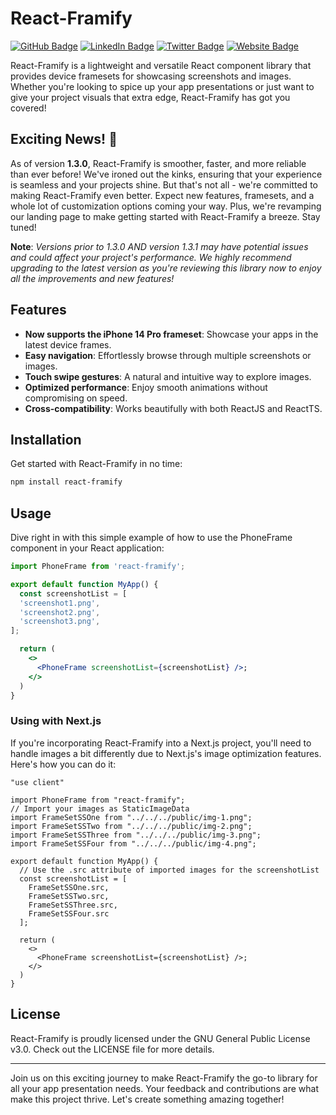 # React-Framify

[![GitHub Badge](https://img.shields.io/badge/GitHub-100000?style=for-the-badge&logo=github&logoColor=white)](https://github.com/CodeNKoffee)
[![LinkedIn Badge](https://img.shields.io/badge/LinkedIn-0077B5?style=for-the-badge&logo=linkedin&logoColor=white)](https://linkedin.com/in/h4temsoliman)
[![Twitter Badge](https://img.shields.io/badge/Twitter-1DA1F2?style=for-the-badge&logo=twitter&logoColor=white)](https://twitter.com/h4temsoliman)
[![Website Badge](https://img.shields.io/badge/website-000000?style=for-the-badge&logo=About.me&logoColor=white)](https://hatemsoliman.dev)

React-Framify is a lightweight and versatile React component library that provides device framesets for showcasing screenshots and images. Whether you're looking to spice up your app presentations or just want to give your project visuals that extra edge, React-Framify has got you covered!

## Exciting News! 🎉

As of version **1.3.0**, React-Framify is smoother, faster, and more reliable than ever before! We've ironed out the kinks, ensuring that your experience is seamless and your projects shine. But that's not all - we're committed to making React-Framify even better. Expect new features, framesets, and a whole lot of customization options coming your way. Plus, we're revamping our landing page to make getting started with React-Framify a breeze. Stay tuned!

**Note**: _Versions prior to 1.3.0 AND version 1.3.1 may have potential issues and could affect your project's performance. We highly recommend upgrading to the latest version as you're reviewing this library now to enjoy all the improvements and new features!_

## Features

- **Now supports the iPhone 14 Pro frameset**: Showcase your apps in the latest device frames.
- **Easy navigation**: Effortlessly browse through multiple screenshots or images.
- **Touch swipe gestures**: A natural and intuitive way to explore images.
- **Optimized performance**: Enjoy smooth animations without compromising on speed.
- **Cross-compatibility**: Works beautifully with both ReactJS and ReactTS.

## Installation

Get started with React-Framify in no time:

```bash
npm install react-framify
```

## Usage

Dive right in with this simple example of how to use the PhoneFrame component in your React application:

```jsx
import PhoneFrame from 'react-framify';

export default function MyApp() {
  const screenshotList = [
  'screenshot1.png',
  'screenshot2.png',
  'screenshot3.png',
];

  return (
    <>
      <PhoneFrame screenshotList={screenshotList} />;
    </>
  )
}
```

### Using with Next.js

If you're incorporating React-Framify into a Next.js project, you'll need to handle images a bit differently due to Next.js's image optimization features. Here's how you can do it:

```tsx
"use client"

import PhoneFrame from "react-framify";
// Import your images as StaticImageData
import FrameSetSSOne from "../../../public/img-1.png";
import FrameSetSSTwo from "../../../public/img-2.png";
import FrameSetSSThree from "../../../public/img-3.png";
import FrameSetSSFour from "../../../public/img-4.png";

export default function MyApp() {
  // Use the .src attribute of imported images for the screenshotList
  const screenshotList = [
    FrameSetSSOne.src,
    FrameSetSSTwo.src,
    FrameSetSSThree.src,
    FrameSetSSFour.src
  ];

  return (
    <>
      <PhoneFrame screenshotList={screenshotList} />;
    </>
  )
}
```

## License

React-Framify is proudly licensed under the GNU General Public License v3.0. Check out the LICENSE file for more details.

---

Join us on this exciting journey to make React-Framify the go-to library for all your app presentation needs. Your feedback and contributions are what make this project thrive. Let's create something amazing together!
